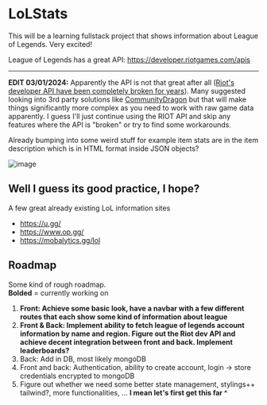 # LoLStats
This will be a learning fullstack project that shows information about League of Legends. Very excited!

League of Legends has a great API: https://developer.riotgames.com/apis

------------------------

<b>EDIT 03/01/2024:</b> Apparently the API is not that great after all ([Riot's developer API have been completely broken for years](https://www.reddit.com/r/leagueoflegends/comments/18wq2q2/riots_developer_api_have_been_completely_broken/)). Many suggested looking into 3rd party solutions like [CommunityDragon](https://www.communitydragon.org/documentation) but that will make things significantly more complex as you need to work with raw game data apparently. I guess I'll just continue using the RIOT API and skip any features where the API is "broken" or try to find some workarounds.

Already bumping into some weird stuff for example item stats are in the item description which is in HTML format inside JSON objects?

![image](https://github.com/Palmgrenoskari/lolstats/assets/62388905/1f3db5cc-64ee-495a-8ea3-4ce5008380d3)

Well I guess its good practice, I hope?
------------------------

A few great already existing LoL information sites
* https://u.gg/
* https://www.op.gg/
* https://mobalytics.gg/lol

## Roadmap

Some kind of rough roadmap.</br>
<b>Bolded</b> = currently working on

1. <b>Front: Achieve some basic look, have a navbar with a few different routes that each show some kind of information about league</b>
2. <b>Front & Back: Implement ability to fetch league of legends account information by name and region. Figure out the Riot dev API and achieve decent integration between front and back. Implement leaderboards? </b>
3. Back: Add in DB, most likely mongoDB
4. Front and back: Authentication, ability to create account, login -> store credentials encrypted to mongoDB
5. Figure out whether we need some better state management, stylings++ tailwind?, more functionalities, ... <b>I mean let's first get this far ^</b>
